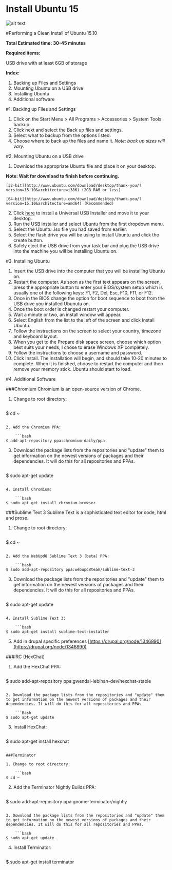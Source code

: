 # Install Ubuntu 15

![alt text](http://core0.staticworld.net/images/article/2014/08/logo-ubuntu-100372440-primary.idge.png "Ubuntu 15.10")

#Performing a Clean Install of Ubuntu 15.10

**Total Estimated time: 30-45 minutes**

**Required items:**

USB drive with at least 6GB of storage

**Index:**

1. Backing up Files and Settings
2. Mounting Ubuntu on a USB drive
3. Installing Ubuntu
4. Additional software

#1. Backing up Files and Settings

1. Click on the Start Menu > All Programs > Accessories > System Tools backup.
2. Click next and select the Back up files and settings.
3. Select what to backup from the options listed.
4. Choose where to back up the files and name it.
*Note: back up sizes will vary.* 


#2. Mounting Ubuntu on a USB drive

1. Download the appropriate Ubuntu file and place it on your desktop.

**Note: Wait for download to finish before continuing.**

    [32-bit](http://www.ubuntu.com/download/desktop/thank-you/?version=15.10&architecture=i386) (2GB RAM or less)
    
    [64-bit](http://www.ubuntu.com/download/desktop/thank-you/?version=15.10&architecture=amd64) (Recommended)
    
2. Click [here](http://www.pendrivelinux.com/downloads/Universal-USB-Installer/Universal-USB-Installer-1.9.6.3.exe) to install a Universal USB Installer and move it to your desktop.
3. Run the USB installer and select Ubuntu from the first dropdown menu.
4. Select the Ubuntu .iso file you had saved from earlier.
5. Select the flash drive you will be using to install Ubuntu and click the create button.
6. Safely eject the USB drive from your task bar and plug the USB drive into the machine you will be installing Ubuntu on.


#3. Installing Ubuntu

1. Insert the USB drive into the computer that you will be installing Ubuntu on.
2. Restart the computer. As soon as the first text appears on the screen, press the appropriate button to enter your BIOS/system setup which is usually one of the following keys: F1, F2, Del, Esc, F10, F11, or F12.
3. Once in the BIOS change the option for boot sequence to boot from the USB drive you installed Ubunutu on.
4. Once the boot order is changed restart your computer.
5. Wait a minute or two, an install window will appear.
6. Select English from the list to the left of the screen and click Install Ubuntu.
7. Follow the instructions on the screen to select your country, timezone and keyboard layout.
8. When you get to the Prepare disk space screen, choose which option best suits your needs, I chose to erase Windows XP completely.
9. Follow the instructions to choose a username and password.
10. Click Install. The installation will begin, and should take 10-20 minutes to complete. When it is finished, choose to restart the computer and then remove your memory stick. Ubuntu should start to load.

#4. Additional Software

###Chromium
Chromium is an open-source version of Chrome. 

1. Change to root directory:

    ```bash
$ cd ~
```

2. Add the Chromium PPA:
    
    ```bash
$ add-apt-repository ppa:chromium-daily/ppa
```

3. Download the package lists from the repositories and "update" them to get information on the newest versions of packages and their dependencies. It will do this for all repositories and PPAs.

    ```bash
$ sudo apt-get update
```

4. Install Chromium:
    
    ```bash
$ sudo apt-get install chromium-browser
```

###Sublime Text 3
Sublime Text is a sophisticated text editor for code, html and prose. 

1. Change to root directory:

    ```bash
$ cd ~
```

2. Add the WebUpd8 Sublime Text 3 (beta) PPA:
    
    ```bash
$ sudo add-apt-repository ppa:webupd8team/sublime-text-3
```

3. Download the package lists from the repositories and "update" them to get information on the newest versions of packages and their dependencies. It will do this for all repositories and PPAs.

    ```bash
$ sudo apt-get update
```

4. Install Sublime Text 3:
    
    ```bash
$ sudo apt-get install sublime-text-installer
```

5. Add in drupal specific preferences [https://drupal.org/node/1346890](https://drupal.org/node/1346890)

###IRC (HexChat)
1. Add the HexChat PPA:
    
    ```Bash
$ sudo add-apt-repository ppa:gwendal-lebihan-dev/hexchat-stable
```

2. Download the package lists from the repositories and "update" them to get information on the newest versions of packages and their dependencies. It will do this for all repositories and PPAs
    
    ```Bash
$ sudo apt-get update
```

3. Install HexChat:
    
    ```Bash
$ sudo apt-get install hexchat
```

###Terminator

1. Change to root directory:

    ```bash
$ cd ~
```

2. Add the Terminator Nightly Builds PPA:
    
    ```bash
$ sudo add-apt-repository ppa:gnome-terminator/nightly
```

3. Download the package lists from the repositories and "update" them to get information on the newest versions of packages and their dependencies. It will do this for all repositories and PPAs.

    ```bash
$ sudo apt-get update
```

4. Install Terminator:
    
    ```bash
$ sudo apt-get install terminator
```



